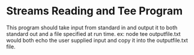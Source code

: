 # Streams Reading and Tee Program

This program should take input from standard in and output it to both standard out and a file specified at run time.
ex:
node tee outputfile.txt
would both echo the user supplied input and copy it into the outputfile.txt file.
